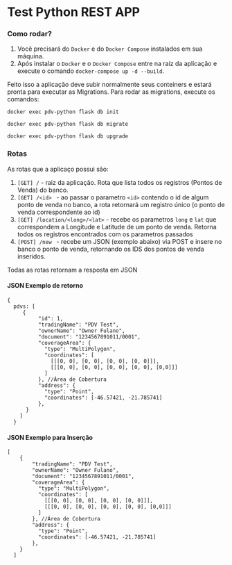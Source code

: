 # Test Python REST APP

### Como rodar?

1. Você precisará do `Docker` e do `Docker Compose` instalados em sua máquina.
2. Após instalar o `Docker` e o `Docker Compose` entre na raiz da aplicação e execute o comando
```docker-compose up -d --build```.

Feito isso a aplicação deve subir normalmente seus conteiners e estará pronta para executar as Migrations. Para rodar as migrations, execute os comandos:

``` docker exec pdv-python flask db init ```

``` docker exec pdv-python flask db migrate ```

``` docker exec pdv-python flask db upgrade ```


### Rotas

As rotas que a aplicaço possui são:

1. ```[GET] /```  - raiz da aplicação. Rota que lista todos os registros (Pontos de Venda) do banco.
2. ```[GET] /<id> ``` - ao passar o parametro ```<id>``` contendo o id de algum ponto de venda no banco, a rota retornará um registro único (o ponto de venda correspondente ao id) 
3. ```[GET] /location/<long>/<lat>``` - recebe os parametros ```long``` e ```lat``` que correspondem a Longitude e Latitude de um ponto de venda. Retorna todos os registros encontrados com os parametros passados
4. ```[POST] /new ``` - recebe um JSON (exemplo abaixo) via POST e insere no banco o ponto de venda, retornando os IDS dos pontos de venda inseridos.

Todas as rotas retornam a resposta em JSON

#### JSON Exemplo de retorno
```
{
  pdvs: [ 
     {
          "id": 1, 
          "tradingName": "PDV Test",
          "ownerName": "Owner Fulano",
          "document": "1234567891011/0001",
          "coverageArea": { 
            "type": "MultiPolygon", 
            "coordinates": [
              [[[0, 0], [0, 0], [0, 0], [0, 0]]], 
              [[[0, 0], [0, 0], [0, 0], [0, 0], [0,0]]]
            ]
          }, //Área de Cobertura
          "address": { 
            "type": "Point",
            "coordinates": [-46.57421, -21.785741]
          },
      }
    ]
  }
  ``` 
  
#### JSON Exemplo para Inserção
```
[ 
    {
        "tradingName": "PDV Test",
        "ownerName": "Owner Fulano",
        "document": "1234567891011/0001",
        "coverageArea": { 
          "type": "MultiPolygon", 
          "coordinates": [
            [[[0, 0], [0, 0], [0, 0], [0, 0]]], 
            [[[0, 0], [0, 0], [0, 0], [0, 0], [0,0]]]
          ]
        }, //Área de Cobertura
        "address": { 
          "type": "Point",
          "coordinates": [-46.57421, -21.785741]
        },
    }
  ]
  ``` 

